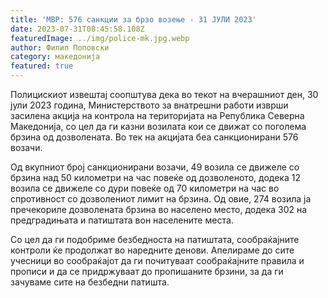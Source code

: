 ```yaml
---
title: 'МВР: 576 санкции за брзо возење - 31 ЈУЛИ 2023'
date: 2023-07-31T08:45:58.108Z
featuredImage: ../img/police-mk.jpg.webp
author: Филип Поповски
category: македонија
featured: true
---
```

Полицискиот извештај соопштува дека во текот на вчерашниот ден, 30 јули 2023 година, Министерството за внатрешни работи изврши засилена акција на контрола на територијата на Република Северна Македонија, со цел да ги казни возилата кои се движат со поголема брзина од дозволената. Во тек на акцијата беа санкционирани 576 возачи.

Од вкупниот број санкционирани возачи, 49 возила се движеле со брзина над 50 километри на час повеќе од дозволеното, додека 12 возила се движеле со дури повеќе од 70 километри на час во спротивност со дозволениот лимит на брзина. Од овие, 274 возила ја пречекориле дозволената брзина во населено место, додека 302 на предградињата и патиштата вон населените места.

Со цел да ги подобриме безбедноста на патиштата, сообраќајните контроли ќе продолжат во наредните денови. Апелираме до сите учесници во сообраќајот да ги почитуваат сообраќајните правила и прописи и да се придржуваат до пропишаните брзини, за да ги зачуваме сите на безбедни патишта.
